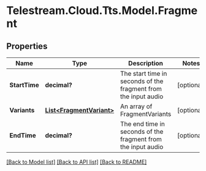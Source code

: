 # Telestream.Cloud.Tts.Model.Fragment
## Properties

Name | Type | Description | Notes
------------ | ------------- | ------------- | -------------
**StartTime** | **decimal?** | The start time in seconds of the fragment from the input audio | [optional] 
**Variants** | [**List&lt;FragmentVariant&gt;**](FragmentVariant.md) | An array of FragmentVariants | [optional] 
**EndTime** | **decimal?** | The end time in seconds of the fragment from the input audio | [optional] 

[[Back to Model list]](../README.md#documentation-for-models) [[Back to API list]](../README.md#documentation-for-api-endpoints) [[Back to README]](../README.md)


